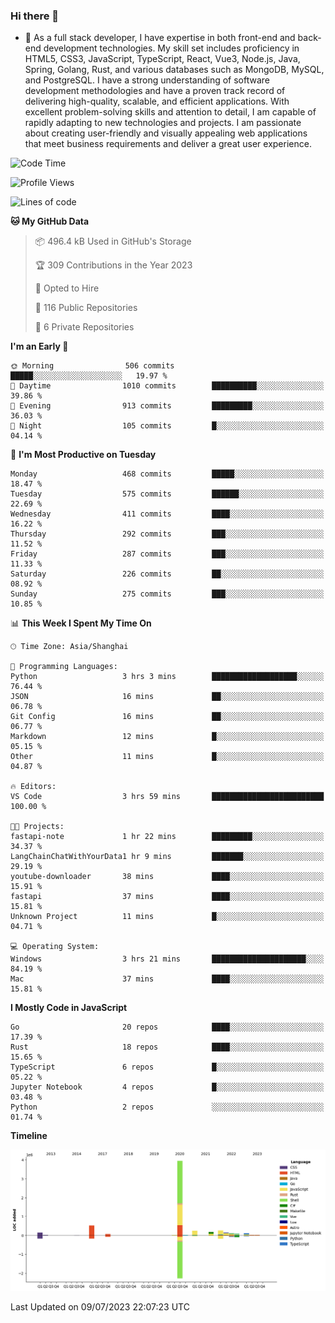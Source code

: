 ### Hi there 👋

- 🌱 As a full stack developer, I have expertise in both front-end and back-end development technologies. My skill set includes proficiency in HTML5, CSS3, JavaScript, TypeScript, React, Vue3, Node.js, Java, Spring, Golang, Rust, and various databases such as MongoDB, MySQL, and PostgreSQL. I have a strong understanding of software development methodologies and have a proven track record of delivering high-quality, scalable, and efficient applications. With excellent problem-solving skills and attention to detail, I am capable of rapidly adapting to new technologies and projects. I am passionate about creating user-friendly and visually appealing web applications that meet business requirements and deliver a great user experience.

<!--START_SECTION:waka-->
![Code Time](http://img.shields.io/badge/Code%20Time-1%2C059%20hrs%2048%20mins-blue)

![Profile Views](http://img.shields.io/badge/Profile%20Views-1-blue)

![Lines of code](https://img.shields.io/badge/From%20Hello%20World%20I%27ve%20Written-6.0%20million%20lines%20of%20code-blue)

**🐱 My GitHub Data** 

> 📦 496.4 kB Used in GitHub's Storage 
 > 
> 🏆 309 Contributions in the Year 2023
 > 
> 💼 Opted to Hire
 > 
> 📜 116 Public Repositories 
 > 
> 🔑 6 Private Repositories 
 > 
**I'm an Early 🐤** 

```text
🌞 Morning                506 commits         █████░░░░░░░░░░░░░░░░░░░░   19.97 % 
🌆 Daytime                1010 commits        ██████████░░░░░░░░░░░░░░░   39.86 % 
🌃 Evening                913 commits         █████████░░░░░░░░░░░░░░░░   36.03 % 
🌙 Night                  105 commits         █░░░░░░░░░░░░░░░░░░░░░░░░   04.14 % 
```
📅 **I'm Most Productive on Tuesday** 

```text
Monday                   468 commits         █████░░░░░░░░░░░░░░░░░░░░   18.47 % 
Tuesday                  575 commits         ██████░░░░░░░░░░░░░░░░░░░   22.69 % 
Wednesday                411 commits         ████░░░░░░░░░░░░░░░░░░░░░   16.22 % 
Thursday                 292 commits         ███░░░░░░░░░░░░░░░░░░░░░░   11.52 % 
Friday                   287 commits         ███░░░░░░░░░░░░░░░░░░░░░░   11.33 % 
Saturday                 226 commits         ██░░░░░░░░░░░░░░░░░░░░░░░   08.92 % 
Sunday                   275 commits         ███░░░░░░░░░░░░░░░░░░░░░░   10.85 % 
```


📊 **This Week I Spent My Time On** 

```text
🕑︎ Time Zone: Asia/Shanghai

💬 Programming Languages: 
Python                   3 hrs 3 mins        ███████████████████░░░░░░   76.44 % 
JSON                     16 mins             ██░░░░░░░░░░░░░░░░░░░░░░░   06.78 % 
Git Config               16 mins             ██░░░░░░░░░░░░░░░░░░░░░░░   06.77 % 
Markdown                 12 mins             █░░░░░░░░░░░░░░░░░░░░░░░░   05.15 % 
Other                    11 mins             █░░░░░░░░░░░░░░░░░░░░░░░░   04.87 % 

🔥 Editors: 
VS Code                  3 hrs 59 mins       █████████████████████████   100.00 % 

🐱‍💻 Projects: 
fastapi-note             1 hr 22 mins        █████████░░░░░░░░░░░░░░░░   34.37 % 
LangChainChatWithYourData1 hr 9 mins         ███████░░░░░░░░░░░░░░░░░░   29.19 % 
youtube-downloader       38 mins             ████░░░░░░░░░░░░░░░░░░░░░   15.91 % 
fastapi                  37 mins             ████░░░░░░░░░░░░░░░░░░░░░   15.81 % 
Unknown Project          11 mins             █░░░░░░░░░░░░░░░░░░░░░░░░   04.71 % 

💻 Operating System: 
Windows                  3 hrs 21 mins       █████████████████████░░░░   84.19 % 
Mac                      37 mins             ████░░░░░░░░░░░░░░░░░░░░░   15.81 % 
```

**I Mostly Code in JavaScript** 

```text
Go                       20 repos            ████░░░░░░░░░░░░░░░░░░░░░   17.39 % 
Rust                     18 repos            ████░░░░░░░░░░░░░░░░░░░░░   15.65 % 
TypeScript               6 repos             █░░░░░░░░░░░░░░░░░░░░░░░░   05.22 % 
Jupyter Notebook         4 repos             █░░░░░░░░░░░░░░░░░░░░░░░░   03.48 % 
Python                   2 repos             ░░░░░░░░░░░░░░░░░░░░░░░░░   01.74 % 
```



**Timeline**

![Lines of Code chart](https://raw.githubusercontent.com/elton/elton/main/assets/bar_graph.png)


 Last Updated on 09/07/2023 22:07:23 UTC
<!--END_SECTION:waka-->

<!--
**elton/elton** is a ✨ _special_ ✨ repository because its `README.md` (this file) appears on your GitHub profile.

Here are some ideas to get you started:

- 🔭 I’m currently working on ...
- 🌱 I’m currently learning ...
- 👯 I’m looking to collaborate on ...
- 🤔 I’m looking for help with ...
- 💬 Ask me about ...
- 📫 How to reach me: ...
- 😄 Pronouns: ...
- ⚡ Fun fact: ...
-->
